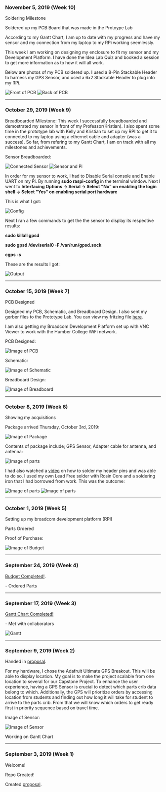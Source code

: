 <h3 id="november-5-2019-week-10">November 5, 2019 (Week 10)</h3>
<p> Soldering Milestone </p>
<p> Soldered up my PCB Board that was made in the Protoype Lab </p>
<p> According to my Gantt Chart, I am up to date with my progress and have my sensor and my connection from my laptop to my RPi working seemlessly. </p>
<p> This week I am working on designing my enclosure to fit my sensor and my Development Platform. I have done the Idea Lab Quiz and booked a session to get more information as to how it will all work. </p>
<p> Below are photos of my PCB soldered up. I used a 8-Pin Stackable Header to harness my GPS Sensor, and used a 6x2 Stackable Header to plug into my RPi. </p>
<img src="images/pcbFront.jpg" alt="Front of PCB"/>
<img src="images/pcbBack.jpg" alt="Back of PCB"/>




<hr size="10" width="100%" align="center" color="green">
<h3 id="october-29-2019-week-9">October 29, 2019 (Week 9)</h3>
<p> Breadboarded Milestone: This week I successfully breadboarded and demostrated my sensor in front of my Professor(Kristian). I also spent some time in the prototype lab with Kelly and Kristian to set up my RPI to get it to connected to my laptop using a ethernet cable and adapter (was a success). So far, from refering to my Gantt Chart, I am on track with all my milestones and achievements. </p>
<p> Sensor Breadboarded: </p>
<img src="images/sensor_connected.jpg" alt="Connected Sensor"/>
<img src="images/sensor_and_pi.jpg" alt="Sensor and Pi"/>

<p> In order for my sensor to work, I had to Disable Serial console and Enable UART on my Pi. By running <b>sudo raspi-config</b> in the terminal window. Next I went to <b>Interfacing Options -> Serial -> Select "No" on enabling the login shell -> Select "Yes" on enabling serial port hardware</b></p>
<p> This is what I got: </p>
<img src="images/config.png" alt="Config"/>

<p> Next I ran a few commands to get the the sensor to display its respective results: </p>
<p><b> sudo killall gpsd </b></p>
<p><b> sudo gpsd /dev/serial0 -F /var/run/gpsd.sock </b></p>
<p><b> cgps -s </b></p>

<p> These are the results I got: </p>
<img src="images/output.jpg" alt="Output"/>
<hr size="10" width="100%" align="center" color="green">
<h3 id="october-15-2019-week-7">October 15, 2019 (Week 7)</h3>
<p> PCB Designed </p>
<p> Designed my PCB, Schematic, and Breadboard Design. I also sent my gerber files to the Prototype Lab. You can view my fritzing file <a href="https://github.com/rickyramnath97/gps/blob/master/electronics/GPS%20Fritzing2.fzz">here</a>. </p>
<p> I am also getting my Broadcom Development Platform set up with VNC Viewer to work with the Humber College WiFi network. </p> 
<p>PCB Designed: </p>
<img src="images/PCB2.PNG" alt="Image of PCB"/>
<p>Schematic: </p>
<img src="images/Schematic.PNG" alt="Image of Schematic"/>
<p>Breadboard Design: </p>
<img src="images/Breadboard.PNG" alt="Image of Breadboard"/>


<hr size="10" width="100%" align="center" color="green">

<h3 id="october-8-2019-week-6">October 8, 2019 (Week 6)</h3>
<p> Showing my acquisitions </p>
<p> Package arrived Thursday, October 3rd, 2019: </p>
<img src="images/package.jpg" alt="Image of Package"/>

<p> Contents of package include; GPS Sensor, Adapter cable for antenna, and antenna: </p>

<img src="images/parts.jpg" alt="Image of parts"/>

<p> I had also watched a <a href="https://youtu.be/3230nCz3XQA">video</a> on how to solder my header pins and was able to do so. I used my own Lead Free solder with Rosin Core and a soldering iron that I had borrowed from work. This was the outcome:</p>

<img src="images/before.JPG" alt="Image of parts"/>

<img src="images/after.jpg" alt="Image of parts"/>



<hr size="10" width="100%" align="center" color="green">

<h3 id="october-1-2019-week-5">October 1, 2019 (Week 5)</h3>
<p> Setting up my broadcom development platform (RPI) </p>
<p> Parts Ordered </p>

<p> Proof of Purchase: </p>
<img src="images/Budget 2.PNG" alt="Image of Budget"/>

<hr size="10" width="100%" align="center" color="green">

<h3 id="september-24-2019-week-4">September 24, 2019 (Week 4)</h3>
  
<p><a href="https://github.com/rickyramnath97/gps/blob/master/documentation/Rickys%20Budget.xlsx">Budget Completed!</a>.</p>
  <p>- Ordered Parts</p>

<hr size="10" width="100%" align="center" color="green">

<h3 id="september-17-2019-week-3">September 17, 2019 (Week 3)</h3>
   
<p><a href="https://github.com/rickyramnath97/gps/blob/master/documentation/CENG317%20Project%20Plan.gan">Gantt Chart Completed!</a></p>
 <p>- Met with collaborators </p> 
<img src="images/gantt.PNG" alt="Gantt"/>

<hr size="10" width="100%" align="center" color="green"> 
  
<h3 id="september-09-2019-week-2">September 9, 2019 (Week 2)</h3>

<p> Handed in <a href="https://github.com/rickyramnath97/gps/blob/master/documentation/ProposalContentStudentNameRev03.xlsx">proposal</a>. </p>

<p> For my hardware, I chose the Adafruit Ultimate GPS Breakout. This will be able to display location. My goal is to make the project scalable from one location to several for our Capstone Project. To enhance the user experience, having a GPS Sensor is crucial to detect which parts crib data belong to which. Additionally, the GPS will prioritize orders by accessing location from students and finding out how long it will take for student to arrive to the parts crib. From that we will know which orders to get ready first in priority sequence based on travel time. </p>
  
  
<p> Image of Sensor: </p>
<img src="images/sensor.jpg" alt="Image of Sensor"/>

  
<p> Working on Gantt Chart </p>


<hr size="10" width="100%" align="center" color="green">


<h3 id="september-03-2019-week-1">September 3, 2019 (Week 1)</h3>

<p>Welcome! </p>
<p>Repo Created! </p>

<p>Created <a href="https://github.com/rickyramnath97/gps/blob/master/documentation/ProposalContentStudentNameRev03.xlsx">proposal</a>.</p>

